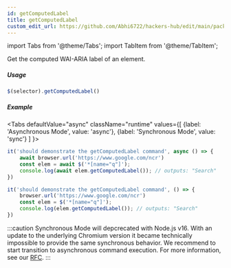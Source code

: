 ```yaml
---
id: getComputedLabel
title: getComputedLabel
custom_edit_url: https://github.com/Abhi6722/hackers-hub/edit/main/packages/webdriverio/src/commands/element/getComputedLabel.ts
---
```


import Tabs from '@theme/Tabs';
import TabItem from '@theme/TabItem';

Get the computed WAI-ARIA label of an element.

##### Usage

```js
$(selector).getComputedLabel()
```

##### Example
<Tabs
defaultValue="async"
className="runtime"
values={[
{label: 'Asynchronous Mode', value: 'async'},
{label: 'Synchronous Mode', value: 'sync'}
]
}>
<TabItem value="async">

```js title="getComputedLabel.js"
it('should demonstrate the getComputedLabel command', async () => {
    await browser.url('https://www.google.com/ncr')
    const elem = await $('*[name="q"]');
    console.log(await elem.getComputedLabel()); // outputs: "Search"
})
```

</TabItem>
<TabItem value="sync">

```js title="getComputedLabel.js"
it('should demonstrate the getComputedLabel command', () => {
    browser.url('https://www.google.com/ncr')
    const elem = $('*[name="q"]');
    console.log(elem.getComputedLabel()); // outputs: "Search"
})
```

:::caution
Synchronous Mode will depcrecated with Node.js v16. With an update to the
underlying Chromium version it became technically impossible to provide the
same synchronous behavior. We recommend to start transition to asynchronous
command execution. For more information, see our <a href="https://github.com/webdriverio/webdriverio/discussions/6702">RFC</a>.
:::
</TabItem>
</Tabs>

